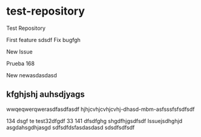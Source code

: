 # test-repository
Test Repository

First feature
sdsdf
Fix bugfgh

New Issue

Prueba 168

New newasdasdasd

kfghjshj auhsdjyags
-------------------
wwqeqwerqwerasdfasdfasdf
hjhjcvhjcvhjcvhj-dhasd-mbm-asfsssfsfsdfsdf

134
dsgf
te
test32dfgdf
33
141
dfsdfghg
shgdfhjgsdfsdf
Issuejsdhghjd asgdahsgdhjasgd
sdfsdfdsfasdasdasd
sdsdfsdfsdf

